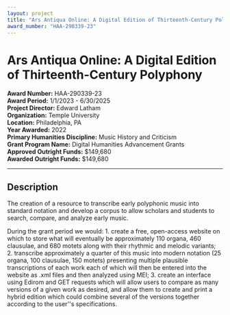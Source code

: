 ```yaml
---
layout: project
title: "Ars Antiqua Online: A Digital Edition of Thirteenth-Century Polyphony"
award_number: "HAA-290339-23"
---
```



# Ars Antiqua Online: A Digital Edition of Thirteenth-Century Polyphony

**Award Number:** HAA-290339-23  
**Award Period:** 1/1/2023 - 6/30/2025  
**Project Director:** Edward  Latham  
**Organization:** Temple University  
**Location:** Philadelphia, PA  
**Year Awarded:** 2022  
**Primary Humanities Discipline:** Music History and Criticism  
**Grant Program Name:** Digital Humanities Advancement Grants  
**Approved Outright Funds:** $149,680  
**Awarded Outright Funds:** $149,680  

---

## Description

<p>The creation of a resource to transcribe early polyphonic
music into standard notation and develop a corpus to allow scholars and
students to search, compare, and analyze early music.</p>
<p>During the grant period we would: 1. create a free, open-access website on which to store what will eventually be approximately 110 organa, 460 clausulae, and 680 motets along with their rhythmic and melodic variants; 2. transcribe approximately a quarter of this music into modern notation (25 organa, 100 clausulae, 150 motets) presenting multiple plausible transcriptions of each work each of which will then be entered into the website as .xml files and then analyzed using MEI; 3. create an interface using Edirom and GET requests which will allow users to compare as many versions of a given work as desired, and allow them to create and print a hybrid edition which could combine several of the versions together according to the user''s specifications.</p>
